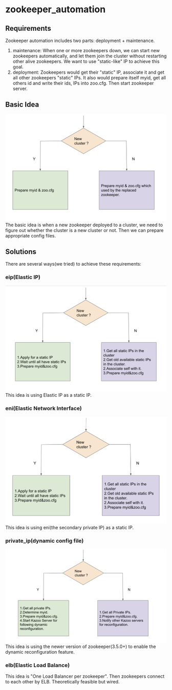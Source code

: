 # zookeeper_automation

## Requirements
Zookeeper automation includes two parts:    deployment + maintenance.
1. maintenance: When one or more zookeepers down, we can start new zookeepers automatically, and let them join the cluster without restarting other alive zookeepers. We want to use "static-like" IP to achieve this goal.
2. deployment: Zookeepers would get their "static" IP, associate it and get all other zookeepers "static" IPs. It also would prepare itself myid, get all others id and write their ids, IPs into zoo.cfg. Then start zookeeper server.  

## Basic Idea
![Alt text](images/basicIdea.png?raw=true "basicIdea")
The basic idea is when a new zookeeper deployed to a cluster, we need to figure out whether the cluster is a new cluster or not.
Then we can prepare appropriate config files.

## Solutions
There are several ways(we tried) to achieve these requirements:
### eip(Elastic IP)
![Alt text](images/eip.png?raw=true "eip")
This idea is using Elastic IP as a static IP.
### eni(Elastic Network Interface)
![Alt text](images/eni.png?raw=true "eni")
This idea is using eni(the secondary private IP) as a static IP.
### private_ip(dynamic config file)
![Alt text](images/private_ip.png?raw=true "private_ip")
This idea is using the newer version of zookeeper(3.5.0+) to enable the dynamic reconfiguration feature.
### elb(Elastic Load Balance)
This idea is "One Load Balancer per zookeeper". Then zookeepers connect to each other by ELB. Theoretically feasible but wired.